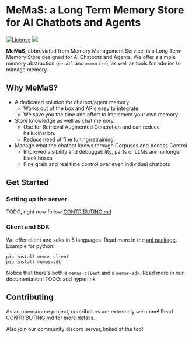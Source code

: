 # MeMaS: a Long Term Memory Store for AI Chatbots and Agents
[![License](https://img.shields.io/badge/License-Apache_2.0-blue.svg)](https://opensource.org/licenses/Apache-2.0)
[![](https://dcbadge.vercel.app/api/server/j2NvzK5qN7?compact=true&style=flat)](https://discord.gg/j2NvzK5qN7)

**MeMaS**, abbreviated from Memory Management Service, is a Long Term Memory Store designed for AI Chatbots and Agents. We offer a simple memory abstraction (`recall` and `memorize`), as well as tools for admins to manage memory.

## Why MeMaS?
- A dedicated solution for chatbot/agent memory. 
    - Works out of the box and APIs easy to integrate.
    - We save you the time and effort to implement your own memory.
- Store knowledge as well as chat memory. 
    - Use for Retrieval Augmented Generation and can reduce hallucination.
    - Reduce need of fine tuning/retraining.
- Manage what the chatbot knows through Corpuses and Access Control
    - Improved visibility and debuggability, parts of LLMs are no longer black boxes
    - Fine grain and real time control over even individual chatbots

## Get Started
### Setting up the server
TODO, right now follow [CONTRIBUTING.md](CONTRIBUTING.md)
### Client and SDK
We offer client and sdks in 5 languages. Read more in the [api package](https://github.com/memas-ai/MeMaS-api). Example for python:
```
pip install memas-client
pip install memas-sdk
```
Notice that there's both a `memas-client` and a `memas-sdk`. Read more in our documentation! TODO: add hyperlink 

## Contributing
As an opensource project, contributors are extremely welcome! Read [CONTRIBUTING.md](CONTRIBUTING.md) for more details. 

Also join our community discord server, linked at the top!
